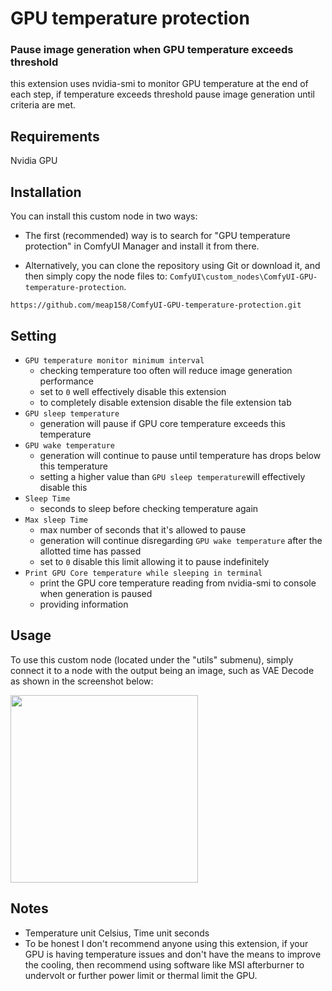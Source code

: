 # GPU temperature protection
### Pause image generation when GPU temperature exceeds threshold
this extension uses nvidia-smi to monitor GPU temperature at the end of each step, if temperature exceeds threshold pause image generation until criteria are met.

## Requirements
Nvidia GPU

## Installation
You can install this custom node in two ways:

- The first (recommended) way is to search for "GPU temperature protection" in ComfyUI Manager and install it from there.

- Alternatively, you can clone the repository using Git or download it, and then simply copy the node files to: `ComfyUI\custom_nodes\ComfyUI-GPU-temperature-protection`.
```
https://github.com/meap158/ComfyUI-GPU-temperature-protection.git
```


## Setting

- `GPU temperature monitor minimum interval`
    - checking temperature too often will reduce image generation performance
    - set to `0` well effectively disable this extension
    - to completely disable extension disable the file extension tab
- `GPU sleep temperature`
    - generation will pause if GPU core temperature exceeds this temperature
- `GPU wake temperature`
    - generation will continue to pause until temperature has drops below this temperature 
    - setting a higher value than `GPU sleep temperature`will effectively disable this
- `Sleep Time`
    - seconds to sleep before checking temperature again
- `Max sleep Time` 
    - max number of seconds that it's allowed to pause
    - generation will continue disregarding `GPU wake temperature` after the allotted time has passed
    - set to `0` disable this limit allowing it to pause indefinitely
- `Print GPU Core temperature while sleeping in terminal`
    - print the GPU core temperature reading from nvidia-smi to console when generation is paused
    - providing information

## Usage
To use this custom node (located under the "utils" submenu), simply connect it to a node with the output being an image, such as VAE Decode as shown in the screenshot below:
<p float="left">
  <img src="https://github.com/meap158/ComfyUI-GPU-temperature-protection/assets/14327094/c56fcf3c-1074-42f0-b59b-e8e9d530c2f0" width="300" />
</p>

## Notes
- Temperature unit Celsius, Time unit seconds
- To be honest I don't recommend anyone using this extension, if your GPU is having temperature issues and don't have the means to improve the cooling, then recommend using software like MSI afterburner to undervolt or further power limit or thermal limit the GPU.
